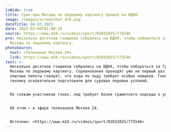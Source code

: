 ```yaml
---
isWide: true
title: Гран-при Москвы по ледовому картингу прошло на ВДНХ.
image: /images/screenshot_476.png
dateTitle: 04.03.2025
date: 2025-03-04T01:00:15
source: https://www.m24.ru/videos/sport/02032025/775546
pre: Несколько десятков гонщиков собрались на ВДНХ, чтобы побороться за Гран-при
  Москвы по ледовому картингу.
photoSource:
  text: «Телеканал Москва 24»
  link: https://www.m24.ru/videos/sport/02032025/775546
text: >-
  Несколько десятков гонщиков собрались на ВДНХ, чтобы побороться за Гран-при
  Москвы по ледовому картингу. Соревнования проходят уже не первый раз, но даже
  опытные пилоты говорят, что езда по льду требует особых навыков. Гоночную
  технику основательно подготовили для суровых ледовых условий.


  По словам участников гонок, лед требует более грамотного подхода к управлению картом. Важно не касаться соперника, а за каждую сбитую ограничительную бочку полагается штраф.


  Об этом – в эфире телеканала Москва 24.


  Источник: <https://www.m24.ru/videos/sport/02032025/775546>
---
```


